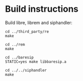 # Build instructions

Build libre, librem and siphandler:

```
cd ../third_party/re
make

cd ../rem
make

cd ../baresip
STATIC=yes make libbaresip.a

cd ../../siphandler
make
```

